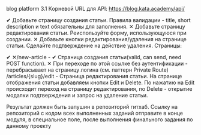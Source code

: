 blog platform 3.1
Корневой URL для API: https://blog.kata.academy/api/

✔ Добавьте страницу создания статьи. Правила валидации - title, short description и text обязательны для заполнения.
✕ Добавьте страницу редактирования статьи. Реиспользуйте форму, использующуюся при создании.
✕ Добавьте кнопки редактирования/удаления на странице статьи. Сделайте подтверждение на действие удаления.
Страницы:

✔ ✕/new-article - ✔ Страница создания статьи(valid, can send, need POST function). ✕ При переходе по этой ссылке без аутентификации - перебрасывает на страницу логина (см. паттерн Private Route)
 /articles/{slug}/edit - Страница редактирования статьи.
На странице отображения статьи добавляем кнопки Edit и Delete. По нажатию на Edit происходит переход на страницу редактирования, по Delete - открытие модалки подтверждения и запрос на удаление статьи.

Результат должен быть запушин в репозиторий гитхаб. Ссылку на репозиторий с кодом всех выполненных заданий отправите в конце модуля, в специальное поле, после выполнения финального задания по данному проекту